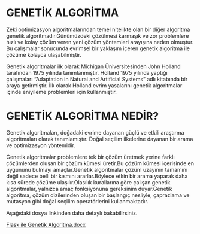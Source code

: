 # GENETİK ALGORİTMA

Zeki optimizasyon algoritmalarından temel nitelikte olan bir diğer algoritma genetik algoritmadır.Günümüzdeki çözülmesi  karmaşık ve zor  problemlere hızlı ve kolay çözüm veren yeni çözüm yöntemleri arayışına neden olmuştur. Bu çalışmalar sonucunda evrimsel bir yaklaşım içeren genetik algoritma ile çözüme kolayca ulaşabilmiştir.

 Genetik algoritmalar ilk olarak Michigan Üniversitesinden John Holland tarafından 1975 yılında tanımlanmıştır.  Holland 1975 yılında yaptığı çalışmaları “Adaptation in Natural and Artificial Systems” adlı kitabında bir araya getirmiştir. İlk olarak Holland evrim yasalarını genetik algoritmalar içinde eniyileme problemleri için kullanmıştır.

# GENETİK ALGORİTMA NEDİR?

Genetik algoritmaları, doğadaki evrime dayanan güçlü ve etkili araştırma algoritmaları olarak tanımlamıştır. Doğal seçilim ilkelerine dayanan bir arama ve optimizasyon yöntemidir.

Genetik algoritmalar problemlere tek bir çözüm üretmek yerine farklı çözümlerden oluşan bir çözüm kümesi üretir.Bu çözüm kümesi içerisinde en uygununu bulmayı amaçlar.Genetik algoritmalar çözüm uzayının tamamını değil sadece belli bir kısmını ararlar.Böylece etkin bir arama yaparak daha kısa sürede çözüme ulaşılır.Olasılık kurallarına göre çalışan genetik algoritmalar, yalnızca amaç fonksiyonuna gereksinim duyar.Genetik algoritma, çözüm dizilerinden oluşan bir başlangıç nesliyle, çaprazlama ve mutasyon gibi doğal seçilim operatörlerini kullanmaktadır.

Aşağıdaki dosya linkinden daha detaylı bakabilirsiniz.

[Flask ile Genetik Algoritma.docx](https://github.com/leventkalkavan/flask_sezgisel_optimizasyon/files/7121278/Flask.ile.Genetik.Algoritma.docx)



